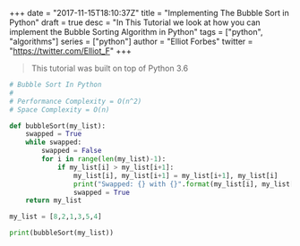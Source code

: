 +++
date = "2017-11-15T18:10:37Z"
title = "Implementing The Bubble Sort in Python"
draft = true
desc = "In This Tutorial we look at how you can implement the Bubble Sorting Algorithm in Python"
tags = ["python", "algorithms"]
series = ["python"]
author = "Elliot Forbes"
twitter = "https://twitter.com/Elliot_F"
+++

> This tutorial was built on top of Python 3.6

~~~py
# Bubble Sort In Python
# 
# Performance Complexity = O(n^2)
# Space Complexity = O(n)

def bubbleSort(my_list):
    swapped = True
    while swapped:
        swapped = False
        for i in range(len(my_list)-1):
            if my_list[i] > my_list[i+1]:
                my_list[i], my_list[i+1] = my_list[i+1], my_list[i]
                print("Swapped: {} with {}".format(my_list[i], my_list[i+1]))
                swapped = True
    return my_list

my_list = [8,2,1,3,5,4]

print(bubbleSort(my_list))
~~~